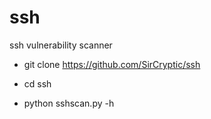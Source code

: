 # ssh
ssh vulnerability scanner

- git clone https://github.com/SirCryptic/ssh

- cd ssh

- python sshscan.py -h
